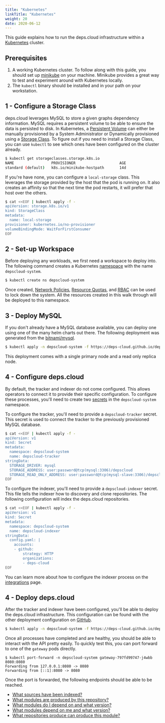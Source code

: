```yaml
---
title: "Kubernetes"
linkTitle: "Kubernetes"
weight: 20
date: 2020-06-12
---
```


This guide explains how to run the deps.cloud infrastructure within a [Kubernetes](https://kubernetes.io/) cluster.

## Prerequisites

1. A working Kubernetes cluster. To follow along with this guide, you should set up [minikube](https://kubernetes.io/docs/getting-started-guides/minikube/) on your machine. Minikube provides a great way to test and experiment around with Kubernetes locally.
1. The `kubectl` binary should be installed and in your path on your workstation.

## 1 - Configure a Storage Class

deps.cloud leverages MySQL to store a given graphs dependency information.
MySQL requires a persistent volume to be able to ensure the data is persisted to disk.
In Kubernetes, a [Persistent Volume](https://kubernetes.io/docs/concepts/storage/persistent-volumes/) can either be manually provisioned by a System Administrator or Dynamically provisioned using a [Storage Class](https://kubernetes.io/docs/concepts/storage/storage-classes/).
To figure out if you need to install a Storage Class, you can use `kubectl` to see which ones have been configured on the cluster already.

```bash
$ kubectl get storageclasses.storage.k8s.io
NAME                 PROVISIONER                    AGE
standard (default)   k8s.io/minikube-hostpath       14d
```

If you're have none, you can configure a `local-storage` class.
This leverages the storage provided by the host that the pod is running on.
It also creates an affinity so that the next time the pod restarts, it will prefer that host over the others.

```bash
$ cat <<EOF | kubectl apply -f -
apiVersion: storage.k8s.io/v1
kind: StorageClass
metadata:
  name: local-storage
provisioner: kubernetes.io/no-provisioner
volumeBindingMode: WaitForFirstConsumer
EOF
```

## 2 - Set-up Workspace

Before deploying any workloads, we first need a workspace to deploy into.
The following command creates a Kubernetes [namespace](https://kubernetes.io/docs/concepts/overview/working-with-objects/namespaces/) 
with the name `depscloud-system`.

```bash
$ kubectl create ns depscloud-system
```

Once created, [Network Policies](https://kubernetes.io/docs/concepts/services-networking/network-policies/), 
[Resource Quotas](https://kubernetes.io/docs/concepts/policy/resource-quotas/), and 
[RBAC](https://kubernetes.io/docs/reference/access-authn-authz/rbac/) can be used to lock down the system.
All the resources created in this walk through will be deployed to this namespace.

## 3 - Deploy MySQL

If you don't already have a MySQL database available, you can deploy one using one of the many helm charts out there. 
The following deployment was generated from the [bitnami/mysql](https://github.com/bitnami/charts/tree/master/bitnami/mysql).

```bash
$ kubectl apply -n depscloud-system -f https://deps-cloud.github.io/deploy/k8s/mysql.yaml
```

This deployment comes with a single primary node and a read only replica node. 

## 4 - Configure deps.cloud

By default, the tracker and indexer do not come configured.
This allows operators to connect it to provide their specific configuration.
To configure these processes, you'll need to create two 
[secrets](https://kubernetes.io/docs/concepts/configuration/secret/) in the `depscloud-system` namespace.

To configure the tracker, you'll need to provide a `depscloud-tracker` secret.
This secret is used to connect the tracker to the previously provisioned MySQL database. 

```bash
$ cat <<EOF | kubectl apply -f -
apiVersion: v1
kind: Secret
metadata:
  namespace: depscloud-system
  name: depscloud-tracker
stringData:
  STORAGE_DRIVER: mysql
  STORAGE_ADDRESS: user:password@tcp(mysql:3306)/depscloud
  STORAGE_READ_ONLY_ADDRESS: user:password@tcp(mysql-slave:3306)/depscloud
EOF
```

To configure the indexer, you'll need to provide a `depscloud-indexer` secret.
This file tells the indexer how to discovery and clone repositories. 
The following configuration will index the deps.cloud repositories.

```bash
$ cat <<EOF | kubectl apply -f -
apiVersion: v1
kind: Secret
metadata:
  namespace: depscloud-system
  name: depscloud-indexer
stringData:
  config.yaml: |
    accounts:
    - github:
        strategy: HTTP
        organizations:
        - deps-cloud
EOF
```

You can learn more about how to configure the indexer process on the [integrations](/docs/integrations/) page.

## 4 - Deploy deps.cloud

After the tracker and indexer have been configured, you'll be able to deploy the deps.cloud infrastructure.
This configuration can be found with the other deployment configuration on [GitHub](https://github.com/deps-cloud/deploy). 

```bash
$ kubectl apply -n depscloud-system -f https://deps-cloud.github.io/deploy/k8s/depscloud-system.yaml
```

Once all processes have completed and are healthy, you should be able to interact with the API pretty easily.
To quickly test this, you can port forward to one of the `gateway` pods directly.

```
$ kubectl port-forward -n depscloud-system gateway-797fd99747-j4wbb 8080:8080
Forwarding from 127.0.0.1:8080 -> 8080
Forwarding from [::1]:8080 -> 8080
```

Once the port is forwarded, the following endpoints should be able to be reached.

* [What sources have been indexed?](http://localhost:8080/v1alpha/sources)
* [What modules are produced by this repository?](http://localhost:8080/v1alpha/modules/managed?url=https%3A%2F%2Fgithub.com%2Fdeps-cloud%2Fdes.git)
* [What modules do I depend on and what version?](http://localhost:8080/v1alpha/graph/go/dependencies?organization=github.com&module=deps-cloud%2Fdes)
* [What modules depend on me and what version?](http://localhost:8080/v1alpha/graph/go/dependents?organization=github.com&module=deps-cloud%2Fdes)
* [What repositories produce can produce this module?](http://localhost:8080/v1alpha/modules/source?organization=github.com&module=deps-cloud%2Fdes&language=go)
